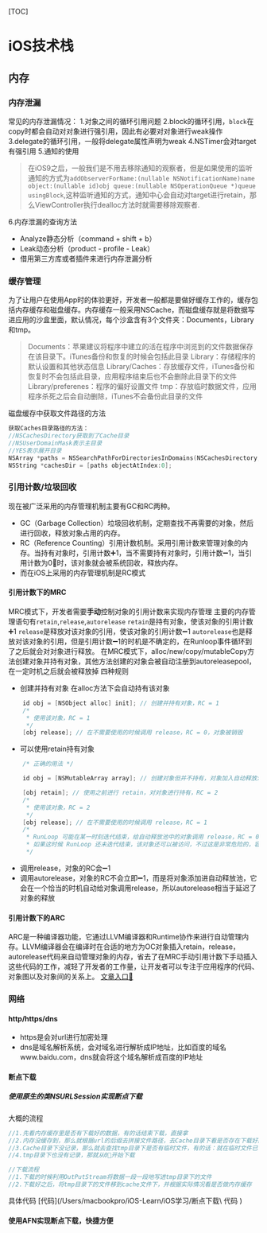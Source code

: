 [TOC]
# iOS技术栈
## 内存
### 内存泄漏
常见的内存泄漏情况：
1.对象之间的循环引用问题
2.block的循环引用，`block`在copy时都会自动对对象进行强引用，因此有必要对对象进行weak操作
3.delegate的循环引用，一般将delegate属性声明为weak
4.NSTimer会对target有强引用
5.通知的使用
> 在iOS9之后，一般我们是不用去移除通知的观察者，但是如果使用的监听通知的方式为`addObserverForName:(nullable NSNotificationName)name object:(nullable id)obj queue:(nullable NSOperationQueue *)queue usingBlock`,这种监听通知的方式，通知中心会自动对target进行retain，那么ViewController执行dealloc方法时就需要移除观察者.

6.内存泄漏的查询方法
- Analyze静态分析（command + shift + b）
- Leak动态分析（product - profile - Leak）
- 借用第三方库或者插件来进行内存泄漏分析

### 缓存管理
为了让用户在使用App时的体验更好，开发者一般都是要做好缓存工作的，缓存包括内存缓存和磁盘缓存。内存缓存一般采用NSCache，而磁盘缓存就是将数据写进应用的沙盒里面，默认情况，每个沙盒含有3个文件夹：Documents，Library和tmp。
> Documents：苹果建议将程序中建立的活在程序中浏览到的文件数据保存在该目录下。iTunes备份和恢复的时候会包括此目录
> Library：存储程序的默认设置和其他状态信息
> Library/Caches：存放缓存文件，iTunes备份和恢复时不会包括此目录，应用程序结束后也不会删除此目录下的文件
> Library/preferenes：程序的偏好设置文件
> tmp：存放临时数据文件，应用程序杀死之后会自动删除，iTunes不会备份此目录的文件

磁盘缓存中获取文件路径的方法
```Objective-c
获取Caches目录路径的方法：
//NSCachesDirectory获取到了Cache目录
//NSUserDomainMask表示主目录
//YES表示展开目录
NSArray *paths = NSSearchPathForDirectoriesInDomains(NSCachesDirectory, NSUserDomainMask, YES);
NSString *cachesDir = [paths objectAtIndex:0];
```

### 引用计数/垃圾回收
现在被广泛采用的内存管理机制主要有GC和RC两种。
- GC（Garbage Collection）垃圾回收机制，定期查找不再需要的对象，然后进行回收，释放对象占用的内存。
- RC（Reference Counting）引用计数机制。采用引用计数来管理对象的内存。当持有对象时，引用计数➕1，当不需要持有对象时，引用计数➖1，当引用计数为0⃣️时，该对象就会被系统回收，释放内存。
- 而在iOS上采用的内存管理机制是RC模式


#### 引用计数下的MRC
MRC模式下，开发者需要**手动**控制对象的引用计数来实现内存管理
主要的内存管理语句有`retain`,`release`,`autorelease`
`retain`是持有对象，使该对象的引用计数➕1
`release`是释放对该对象的引用，使该对象的引用计数➖1
`autorelease`也是释放对该对象的引用，但是引用计数➖1的时机是不确定的，在Runloop事件循环到了之后就会对对象进行释放。
在MRC模式下，alloc/new/copy/mutableCopy方法创建对象并持有对象，其他方法创建的对象会被自动注册到autoreleasepool，在一定时机之后就会被释放掉
四种规则
- 创建并持有对象
在alloc方法下会自动持有该对象

```objective-c
    id obj = [NSObject alloc] init]; // 创建并持有对象，RC = 1
    /*
     * 使用该对象，RC = 1
     */
    [obj release]; // 在不需要使用的时候调用 release，RC = 0，对象被销毁
```
- 可以使用retain持有对象

```Objective-c
    /* 正确的用法 */

    id obj = [NSMutableArray array]; // 创建对象但并不持有，对象加入自动释放池，RC = 1

    [obj retain]; // 使用之前进行 retain，对对象进行持有，RC = 2
    /*
     * 使用该对象，RC = 2
     */
    [obj release]; // 在不需要使用的时候调用 release，RC = 1
    /*
     * RunLoop 可能在某一时刻迭代结束，给自动释放池中的对象调用 release，RC = 0，对象被销毁
     * 如果这时候 RunLoop 还未迭代结束，该对象还可以被访问，不过这是非常危险的，容易导致 Crash
     */
```
 - 调用release，对象的RC会➖1
 - 调用autorelease，对象的RC不会立即➖1，而是将对象添加进自动释放池，它会在一个恰当的时机自动给对象调用release，所以autorelease相当于延迟了对象的释放

#### 引用计数下的ARC
 ARC是一种编译器功能，它通过LLVM编译器和Runtime协作来进行自动管理内存。LLVM编译器会在编译时在合适的地方为OC对象插入retain，release，autorelease代码来自动管理对象的内存，省去了在MRC手动引用计数下手动插入这些代码的工作，减轻了开发者的工作量，让开发者可以专注于应用程序的代码、对象图以及对象间的关系上。
 [文章入口🔗](https://cloud.tencent.com/developer/article/1620348)
 
### 网络
#### http/https/dns
- https是会对url进行加密处理
- dns是域名解析系统，会对域名进行解析成IP地址，比如百度的域名www.baidu.com，dns就会将这个域名解析成百度的IP地址

#### 断点下载

##### 使用原生的类NSURLSession实现断点下载
大概的流程
```swift
//1.先看内存缓存里是否有下载好的数据，有的话结束下载，直接拿
//2.内存没缓存到，那么就根据url的后缀去拼接文件路径，去Cache目录下看是否存在下载好的记录，有就直接提取
//3.Cache目录下没记录，那么就去查找tmp目录下是否有临时文件，有的话：就在临时文件已下载好的bytes开始下载，将已经下载的bytes封装到urlRequest的请求头上，实现断点下载
//4.tmp目录下也没有记录，那就从0⃣️开始下载

//下载流程
//1.下载的时候利用OutPutStream将数据一段一段地写进tmp目录下的文件
//2.下载好之后，将tmp目录下的文件移到cache文件下，并根据实际情况看是否做内存缓存
```
具体代码
[代码](/Users/macbookpro/iOS-Learn/iOS学习/断点下载\ 代码 )

#### 使用AFN实现断点下载，快捷方便
